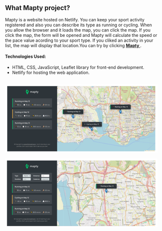## What Mapty project?

Mapty is a website hosted on Netlify. You can keep your sport activity registered and also you can describe its type as running or cycling. When you allow the browser and it loads the map, you can click the map. If you click the map, the form will be opened and Mapty will calculate the speed or the pace value acording to your sport type. If you cliked an activity in your list, the map will display that location.You can try by clicking <strong>[ Mapty ](https://mapty-gldn.netlify.app/)</strong>.

#### Technologies Used:

- HTML, CSS, JavaScript, Leaflet library for front-end development.
- Netlify for hosting the web application.

 <br/> 
   <img src="./ReadME__img/mapty--1.png" alt="Mapty">
<br/>
 <br/> 
   <img src="./ReadME__img/mapty--2.png" alt="Mapty">
<br/>

 <br>
